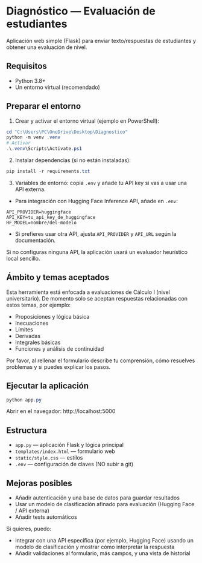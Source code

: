 # Diagnóstico — Evaluación de estudiantes

Aplicación web simple (Flask) para enviar texto/respuestas de estudiantes y obtener una evaluación de nivel.

## Requisitos
- Python 3.8+
- Un entorno virtual (recomendado)

## Preparar el entorno
1. Crear y activar el entorno virtual (ejemplo en PowerShell):

```powershell
cd "C:\Users\PC\OneDrive\Desktop\Diagnostico"
python -m venv .venv
# Activar
.\.venv\Scripts\Activate.ps1
```

2. Instalar dependencias (si no están instaladas):

```powershell
pip install -r requirements.txt
```

3. Variables de entorno: copia `.env` y añade tu API key si vas a usar una API externa.

- Para integración con Hugging Face Inference API, añade en `.env`:

```
API_PROVIDER=huggingface
API_KEY=tu_api_key_de_huggingface
HF_MODEL=nombre/del-modelo
```

- Si prefieres usar otra API, ajusta `API_PROVIDER` y `API_URL` según la documentación.

Si no configuras ninguna API, la aplicación usará un evaluador heurístico local sencillo.

## Ámbito y temas aceptados

Esta herramienta está enfocada a evaluaciones de Cálculo I (nivel universitario). De momento solo se aceptan respuestas relacionadas con estos temas, por ejemplo:

- Proposiciones y lógica básica
- Inecuaciones
- Límites
- Derivadas
- Integrales básicas
- Funciones y análisis de continuidad

Por favor, al rellenar el formulario describe tu comprensión, cómo resuelves problemas y si puedes explicar los pasos.

## Ejecutar la aplicación

```powershell
python app.py
```

Abrir en el navegador: http://localhost:5000

## Estructura
- `app.py` — aplicación Flask y lógica principal
- `templates/index.html` — formulario web
- `static/style.css` — estilos
- `.env` — configuración de claves (NO subir a git)

## Mejoras posibles
- Añadir autenticación y una base de datos para guardar resultados
- Usar un modelo de clasificación afinado para evaluación (Hugging Face / API externa)
- Añadir tests automáticos

Si quieres, puedo:
- Integrar con una API específica (por ejemplo, Hugging Face) usando un modelo de clasificación y mostrar cómo interpretar la respuesta
- Añadir validaciones al formulario, más campos, y una vista de historial
